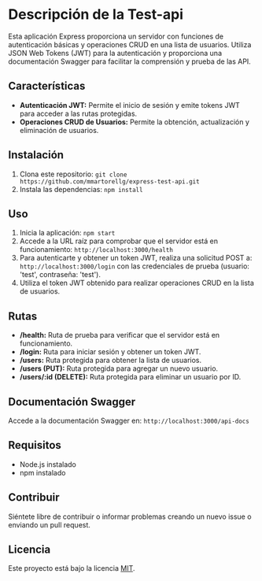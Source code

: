 # Descripción de la Test-api

Esta aplicación Express proporciona un servidor con funciones de autenticación básicas y operaciones CRUD en una lista de usuarios. Utiliza JSON Web Tokens (JWT) para la autenticación y proporciona una documentación Swagger para facilitar la comprensión y prueba de las API.

## Características

- **Autenticación JWT:** Permite el inicio de sesión y emite tokens JWT para acceder a las rutas protegidas.
- **Operaciones CRUD de Usuarios:** Permite la obtención, actualización y eliminación de usuarios.

## Instalación

1. Clona este repositorio: `git clone https://github.com/mmartorellg/express-test-api.git`
2. Instala las dependencias: `npm install`

## Uso

1. Inicia la aplicación: `npm start`
2. Accede a la URL raíz para comprobar que el servidor está en funcionamiento: `http://localhost:3000/health`
3. Para autenticarte y obtener un token JWT, realiza una solicitud POST a: `http://localhost:3000/login` con las credenciales de prueba (usuario: 'test', contraseña: 'test').
4. Utiliza el token JWT obtenido para realizar operaciones CRUD en la lista de usuarios.

## Rutas

- **/health:** Ruta de prueba para verificar que el servidor está en funcionamiento.
- **/login:** Ruta para iniciar sesión y obtener un token JWT.
- **/users:** Ruta protegida para obtener la lista de usuarios.
- **/users (PUT):** Ruta protegida para agregar un nuevo usuario.
- **/users/:id (DELETE):** Ruta protegida para eliminar un usuario por ID.

## Documentación Swagger

Accede a la documentación Swagger en: `http://localhost:3000/api-docs`

## Requisitos

- Node.js instalado
- npm instalado

## Contribuir

Siéntete libre de contribuir o informar problemas creando un nuevo issue o enviando un pull request.

## Licencia

Este proyecto está bajo la licencia [MIT](LICENSE).
